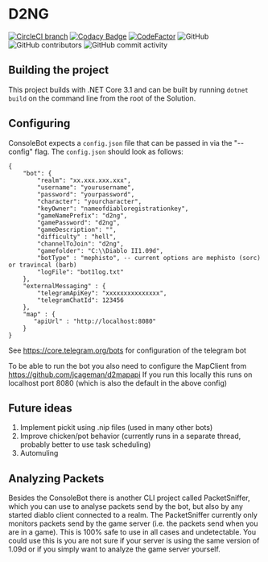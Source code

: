 # D2NG
[![CircleCI branch](https://img.shields.io/circleci/project/github/jcageman/Diablo2Clientless1.09/master.svg)](https://app.circleci.com/pipelines/github/jcageman/Diablo2Clientless1.09?branch=master)
[![Codacy Badge](https://api.codacy.com/project/badge/Grade/0b90f6cdc4b0445296de25748e066738)](https://www.codacy.com?utm_source=github.com&amp;utm_medium=referral&amp;utm_content=jcageman/D2NG&amp;utm_campaign=Badge_Grade)
[![CodeFactor](https://www.codefactor.io/repository/github/jcageman/D2NG-1.09/badge)](https://www.codefactor.io/repository/github/jcageman/D2NG-1.09)
![GitHub](https://img.shields.io/github/license/jcageman/D2NG.svg)
![GitHub contributors](https://img.shields.io/github/contributors/jcageman/D2NG.svg)
![GitHub commit activity](https://img.shields.io/github/commit-activity/m/jcageman/D2NG.svg)

## Building the project
This project builds with .NET Core 3.1 and can be built by running `dotnet build` on the command line from the root of the Solution.

## Configuring
ConsoleBot expects a `config.json` file that can be passed in via the "--config" flag. The `config.json` should look as follows:
```
{
    "bot": {
        "realm": "xx.xxx.xxx.xxx",
        "username": "yourusername",
        "password": "yourpassword",
        "character": "yourcharacter",
        "keyOwner": "nameofdiabloregistrationkey",
        "gameNamePrefix": "d2ng",
        "gamePassword": "d2ng",
        "gameDescription": "",
        "difficulty" : "hell",
        "channelToJoin": "d2ng",
        "gamefolder": "C:\\Diablo II1.09d",
        "botType" : "mephisto", -- current options are mephisto (sorc) or travincal (barb)
		"logFile": "bot1log.txt"
    },
    "externalMessaging" : {
        "telegramApiKey": "xxxxxxxxxxxxxxx",
        "telegramChatId": 123456
    },
    "map" : {
       "apiUrl" : "http://localhost:8080"
    }
}
```
See https://core.telegram.org/bots for configuration of the telegram bot

To be able to run the bot you also need to configure the MapClient from https://github.com/jcageman/d2mapapi
If you run this locally this runs on localhost port 8080 (which is also the default in the above config)

## Future ideas
1. Implement pickit using .nip files (used in many other bots)
2. Improve chicken/pot behavior (currently runs in a separate thread, probably better to use task scheduling)
3. Automuling

## Analyzing Packets
Besides the ConsoleBot there is another CLI project called PacketSniffer, which you can use to analyse packets send by the bot, but also by any started diablo client connected to a realm. The PacketSniffer currently only monitors packets send by the game server (i.e. the packets send when you are in a game). This is 100% safe to use in all cases and undetectable. You could use this is you are not sure if your server is using the same version of 1.09d or if you simply want to analyze the game server yourself.
